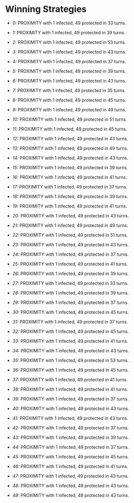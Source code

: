 # Winning Strategies

* _0:_ PROXIMITY with 1 infected, 49 protected in 33 turns.


* _1:_ PROXIMITY with 1 infected, 49 protected in 39 turns.


* _2:_ PROXIMITY with 1 infected, 49 protected in 53 turns.


* _3:_ PROXIMITY with 1 infected, 49 protected in 43 turns.


* _4:_ PROXIMITY with 1 infected, 49 protected in 37 turns.


* _5:_ PROXIMITY with 1 infected, 49 protected in 39 turns.


* _6:_ PROXIMITY with 1 infected, 49 protected in 43 turns.


* _7:_ PROXIMITY with 1 infected, 49 protected in 35 turns.


* _8:_ PROXIMITY with 1 infected, 49 protected in 45 turns.


* _9:_ PROXIMITY with 1 infected, 49 protected in 49 turns.


* _10:_ PROXIMITY with 1 infected, 49 protected in 51 turns.


* _11:_ PROXIMITY with 1 infected, 49 protected in 45 turns.


* _12:_ PROXIMITY with 1 infected, 49 protected in 43 turns.


* _13:_ PROXIMITY with 1 infected, 49 protected in 49 turns.


* _14:_ PROXIMITY with 1 infected, 49 protected in 43 turns.


* _15:_ PROXIMITY with 1 infected, 49 protected in 39 turns.


* _16:_ PROXIMITY with 1 infected, 49 protected in 41 turns.


* _17:_ PROXIMITY with 1 infected, 49 protected in 37 turns.


* _18:_ PROXIMITY with 1 infected, 49 protected in 39 turns.


* _19:_ PROXIMITY with 1 infected, 49 protected in 41 turns.


* _20:_ PROXIMITY with 1 infected, 49 protected in 43 turns.


* _21:_ PROXIMITY with 1 infected, 49 protected in 49 turns.


* _22:_ PROXIMITY with 1 infected, 49 protected in 51 turns.


* _23:_ PROXIMITY with 1 infected, 49 protected in 43 turns.


* _24:_ PROXIMITY with 1 infected, 49 protected in 37 turns.


* _25:_ PROXIMITY with 1 infected, 49 protected in 41 turns.


* _26:_ PROXIMITY with 1 infected, 49 protected in 39 turns.


* _27:_ PROXIMITY with 1 infected, 49 protected in 33 turns.


* _28:_ PROXIMITY with 1 infected, 49 protected in 39 turns.


* _29:_ PROXIMITY with 1 infected, 49 protected in 37 turns.


* _30:_ PROXIMITY with 1 infected, 49 protected in 45 turns.


* _31:_ PROXIMITY with 1 infected, 49 protected in 37 turns.


* _32:_ PROXIMITY with 1 infected, 49 protected in 45 turns.


* _33:_ PROXIMITY with 1 infected, 49 protected in 41 turns.


* _34:_ PROXIMITY with 1 infected, 49 protected in 43 turns.


* _35:_ PROXIMITY with 1 infected, 49 protected in 53 turns.


* _36:_ PROXIMITY with 1 infected, 49 protected in 45 turns.


* _37:_ PROXIMITY with 1 infected, 49 protected in 41 turns.


* _38:_ PROXIMITY with 1 infected, 49 protected in 41 turns.


* _39:_ PROXIMITY with 1 infected, 49 protected in 37 turns.


* _40:_ PROXIMITY with 1 infected, 49 protected in 43 turns.


* _41:_ PROXIMITY with 1 infected, 49 protected in 43 turns.


* _42:_ PROXIMITY with 1 infected, 49 protected in 37 turns.


* _43:_ PROXIMITY with 1 infected, 49 protected in 39 turns.


* _44:_ PROXIMITY with 1 infected, 49 protected in 37 turns.


* _45:_ PROXIMITY with 1 infected, 49 protected in 45 turns.


* _46:_ PROXIMITY with 1 infected, 49 protected in 41 turns.


* _47:_ PROXIMITY with 1 infected, 49 protected in 43 turns.


* _48:_ PROXIMITY with 1 infected, 49 protected in 43 turns.


* _49:_ PROXIMITY with 1 infected, 49 protected in 43 turns.


